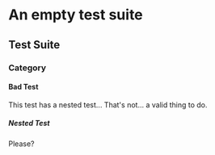# An empty test suite

## Test Suite

### Category

#### Bad Test

This test has a nested test... That's not... a valid thing to do.

##### Nested Test

Please?
